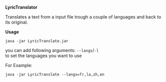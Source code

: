 **LyricTranslator**

Translates a text from a input file trough a couple of languages and back to its original.

**Usage**

`java -jar LyricTranslate.jar`

you can add following arguments:
`--langs`/`-l` \
to set the languages you want to use

For Example:

`java -jar LyricTranslate --langs=fr,la,zh,en`